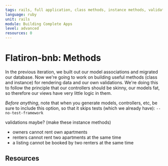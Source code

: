 ```yaml
---
tags: rails, full application, class methods, instance methods, validations, callbacks
language: ruby
unit: rails
module: Building Complete Apps
level: advanced
resources: 0
---
```


# Flatiron-bnb: Methods

In the previous iteration, we built out our model associations and migrated our database. Now we're going to work on building useful methods (class and instance) for rendering data and our own validations. We're doing this to follow the principle that our controllers should be skinny, our models fat, so therefore our views have very little logic in them.

<em>Before anything</em>, note that when you generate models, controllers, etc, be sure to include this option, so that it skips tests (which we already have): `--no-test-framework`

validations maybe? (make these instance methods)
- owners cannot rent own apartments
- renters cannot rent two apartments at the same time
- a listing cannot be booked by two renters at the same time


## Resources



